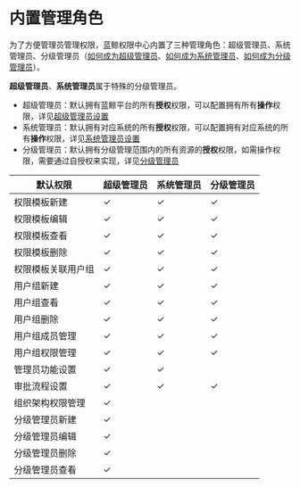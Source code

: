 # 内置管理角色

为了方便管理员管理权限，蓝鲸权限中心内置了三种管理角色：超级管理员、系统管理员、分级管理员（[如何成为超级管理员](../Feature/Manager.md##超级管理员设置)、[如何成为系统管理员](../Feature/Manager.md##系统管理员设置)、[如何成为分级管理员](../Feature/GradingManager.md)）。

**超级管理员**、**系统管理员**属于特殊的分级管理员。

- 超级管理员：默认拥有蓝鲸平台的所有**授权**权限，可以配置拥有所有**操作**权限，详见[超级管理员设置](./Manager.md#超级管理员设置)
- 系统管理员：默认拥有对应系统的所有**授权**权限，可以配置拥有对应系统的所有**操作**权限，详见[系统管理员设置](./Manager.md#系统管理员设置)
- 分级管理员：默认拥有分级管理范围内的所有资源的**授权**权限，如需操作权限，需要通过自授权来实现，详见[分级管理员](./GradingManager.md)

| 默认权限           | 超级管理员 | 系统管理员 | 分级管理员 |
| ------------------ | ---------- | ---------- | ---------- |
| 权限模板新建       | ✓          | ✓          | ✓          |
| 权限模板编辑       | ✓          | ✓          | ✓          |
| 权限模板查看       | ✓          | ✓          | ✓          |
| 权限模板删除       | ✓          | ✓          | ✓          |
| 权限模板关联用户组 | ✓          | ✓          | ✓          |
| 用户组新建         | ✓          | ✓          | ✓          |
| 用户组查看         | ✓          | ✓          | ✓          |
| 用户组删除         | ✓          | ✓          | ✓          |
| 用户组成员管理     | ✓          | ✓          | ✓          |
| 用户组权限管理     | ✓          | ✓          | ✓          |
| 管理员功能设置     | ✓          | ✓          |            |
| 审批流程设置       | ✓          | ✓          | ✓          |
| 组织架构权限管理   | ✓          |            |            |
| 分级管理员新建     | ✓          |            |            |
| 分级管理员编辑     | ✓          |            |            |
| 分级管理员删除     | ✓          |            |            |
| 分级管理员查看     | ✓          |            |            |

